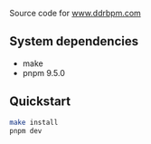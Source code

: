 Source code for www.ddrbpm.com

## System dependencies
- make
- pnpm 9.5.0

## Quickstart
```sh
make install
pnpm dev
```
